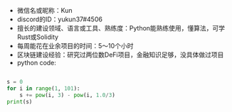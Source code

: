 * 微信名或昵称：Kun
* discord的ID：yukun37#4506
* 擅长的建设领域、语言或工具、熟练度：Python能熟练使用，懂算法，可学Rust或Solidity
* 每周能花在业余项目的时间：5～10个小时
* 区块链建设经验：研究过两位数DeFi项目，金融知识足够，没具体做过项目
* python code:

```python

s = 0
for i in range(1, 101):
	s += pow(i, 3) - pow(i, 1.0/3)
print(s)
```
